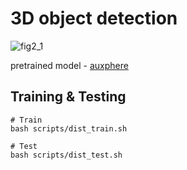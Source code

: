# 3D object detection

![fig2_1](https://github.com/jhyoon964/auxphere/assets/144157648/269b3bcd-67e1-4af6-bd1f-eddff354665e)

pretrained model - [auxphere](https://drive.google.com/file/d/1EhKkVmRDsRobxodYBijvgfNCETBf80vA/view?usp=sharing)
## Training & Testing
```
# Train
bash scripts/dist_train.sh

# Test
bash scripts/dist_test.sh
